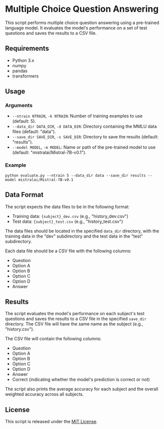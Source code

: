# Multiple Choice Question Answering

This script performs multiple choice question answering using a pre-trained language model. It evaluates the model's performance on a set of test questions and saves the results to a CSV file.

## Requirements

- Python 3.x
- numpy
- pandas
- transformers

## Usage

### Arguments

- `--ntrain NTRAIN`, `-k NTRAIN`: Number of training examples to use (default: 5).
- `--data_dir DATA_DIR`, `-d DATA_DIR`: Directory containing the MMLU data files (default: "data").
- `--save_dir SAVE_DIR`, `-s SAVE_DIR`: Directory to save the results (default: "results").
- `--model MODEL`, `-m MODEL`: Name or path of the pre-trained model to use (default: "mistralai/Mistral-7B-v0.1").

### Example

`python evaluate.py --ntrain 5 --data_dir data --save_dir results --model mistralai/Mistral-7B-v0.1`

## Data Format

The script expects the data files to be in the following format:
- Training data: `{subject}_dev.csv` (e.g., "history_dev.csv")
- Test data: `{subject}_test.csv` (e.g., "history_test.csv")

The data files should be located in the specified `data_dir` directory, with the training data in the "dev" subdirectory and the test data in the "test" subdirectory.

Each data file should be a CSV file with the following columns:
- Question
- Option A
- Option B
- Option C
- Option D
- Answer

## Results

The script evaluates the model's performance on each subject's test questions and saves the results to a CSV file in the specified `save_dir` directory. The CSV file will have the same name as the subject (e.g., "history.csv").

The CSV file will contain the following columns:
- Question
- Option A
- Option B
- Option C
- Option D
- Answer
- Correct (indicating whether the model's prediction is correct or not)

The script also prints the average accuracy for each subject and the overall weighted accuracy across all subjects.

## License

This script is released under the [MIT License](https://opensource.org/licenses/MIT).